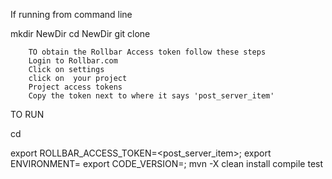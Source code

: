 If running from command line 

mkdir NewDir
cd NewDir 
git clone <thisrepo>
  
        TO obtain the Rollbar Access token follow these steps
        Login to Rollbar.com
        Click on settings
        click on  your project
        Project access tokens
        Copy the token next to where it says 'post_server_item'
         

TO RUN 

cd <dirwhereyouclonedtherepo>

export ROLLBAR_ACCESS_TOKEN=<post_server_item>; export ENVIRONMENT=<environment> export CODE_VERSION=<version>; mvn -X clean install compile test  
